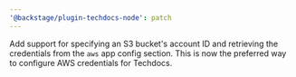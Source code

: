 ```yaml
---
'@backstage/plugin-techdocs-node': patch
---
```


Add support for specifying an S3 bucket's account ID and retrieving the credentials from the `aws` app config section. This is now the preferred way to configure AWS credentials for Techdocs.

